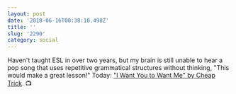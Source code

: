 ```yaml
---
layout: post
date: '2018-06-16T00:38:10.498Z'
title: ''
slug: '2290'
category: social
---
```

Haven&#39;t taught ESL in over two years, but my brain is still unable to hear a pop song that uses repetitive grammatical structures without thinking, &quot;This would make a great lesson!&quot; Today: [&quot;I Want You to Want Me&quot; by Cheap Trick](https://www.youtube.com/watch?v=BJs_L7yq5qE). 📺
